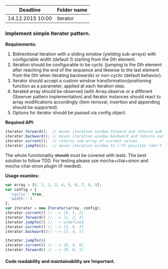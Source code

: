 | Deadline | Folder name |
|----------|-------------|
| 14.12.2015 10:00| iterator |

### Implement simple Iterator pattern.

**Requirements:**

1. Bidirectional iteration with a sliding window (yielding sub-arrays) with configurable width (default 1) starting from the 0th element.
2. Iteration should be configurable to be cyclic (jumping to the 0th element after reaching the end of the sequence and likewise to the last element from the 0th when iterating backwards) or non-cyclic (default behavior).
3. Iterator should accept a custom window transformation/positioning function as a parameter, applied at each iteration step.
4. Iterated array should be observed (with Array.observe or a different Observer pattern implementation) and Iterator instances should react to array modifications accordingly (item removal, insertion and appending should be supported).
5. Options for iterator should be passed via config object.

**Required API:**
```javascript
iterator.forward();  // moves iteration window forward and returns sub-array of current values.
iterator.backward(); // moves iteration window backward and returns sub-array of current values.
iterator.current();  // returns sub-array of current values.
iterator.jumpTo(i);  // moves iteration window to i'th posiiton (don't return values).
```

The whole functionality ~~should~~ must be covered with tests. The best solution to follow TDD.
For testing please use mocha+chai+sinon and mocha-chai-sinon plugin (if needed).

**Usage examles:**
```javascript
var array = [0, 1, 2, 3, 4, 5, 6, 7, 8, 9];
var config = {
  'cyclic': true,
  'width': 3
};
var iterator = new Iterator(array, config);
iterator.current() // --> [0, 1, 2]
iterator.forward() // --> [1, 2, 3]
iterator.jumpTo(5) // --> undefined
iterator.current() // --> [5, 6, 7]
iterator.backward()// --> [3, 4, 5]

iterator.jumpTo(8)
iterator.current() // --> [8, 9, 0]
iterator.forward() // --> [9, 0, 1]
```

#### Code readability and maintainability are !important.